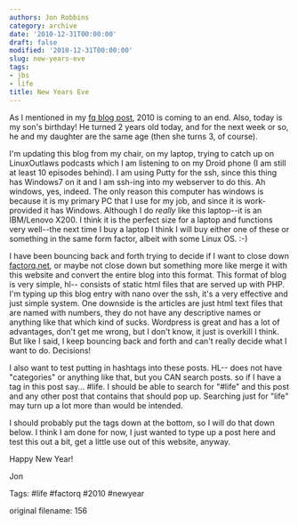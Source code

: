 ```yaml
---
authors: Jon Robbins
category: archive
date: '2010-12-31T00:00:00'
draft: false
modified: '2010-12-31T00:00:00'
slug: new-years-eve
tags:
- jbs
- life
title: New Years Eve
---
```


As I mentioned in my [fq blog post](http://factorq.net/2010/12/30/2010-is-coming-to-a-close/), 2010 is 
coming to an end.  Also, today is my son's birthday!  He turned 2 years old today, and for the next week or so, he 
and my daughter are the same age (then she turns 3, of course).

I'm updating this blog from my chair, on my laptop, trying to catch up on LinuxOutlaws podcasts which I am 
listening to on my Droid phone (I am still at least 10 episodes behind). I am using Putty for the ssh, since this 
thing has 
Windows7 on it and I am 
ssh-ing into my webserver to do this. Ah windows, yes, indeed.  The only reason this computer has windows is 
because it is my primary PC that I use for my job, and since it is work-provided it has Windows.  Although I do 
*really* like this laptop--it is an IBM/Lenovo X200. I think it is the perfect size for a laptop and functions 
very well--the next time I buy a laptop I think I will buy either one of these or something in the same form 
factor, albeit with some Linux OS. :-)

I have been bouncing back and forth trying to decide if I want to close down <a 
href="http://factorq.net">factorq.net</a>, or maybe not close down but something more like merge it with this 
website and convert the entire blog into this format.  This format of blog is very simple, hl-- consists of static 
html files that are served up with PHP. I'm typing up this blog entry with nano over the ssh, it's a very 
effective and just simple system.  One downside is the articles are just html text files that are named 
with numbers, they do not have any descriptive names or anything like that which kind of sucks.  Wordpress is 
great and has a lot of advantages, don't get me wrong, but I don't 
know, it just is overkill I think.  But like I said, I keep bouncing back and forth and can't really decide what I 
want to do.  Decisions!

I also want to test putting in hashtags into these posts. HL-- does not have "categories" or anything like that, 
but you CAN search posts. so if I have a tag in this post say... #life. I should be able to search for "#life" and 
this post and any other post that contains that should pop up.  Searching just for "life" may turn up a lot more 
than would be intended.

I should probably put the tags down at the bottom, so I will do that down below. I think I am done for now, I just 
wanted to type up a post here and test this out a bit, get a little use out of this website, anyway.

Happy New Year!

Jon


Tags:  #life #factorq #2010 #newyear

 original filename: 156

